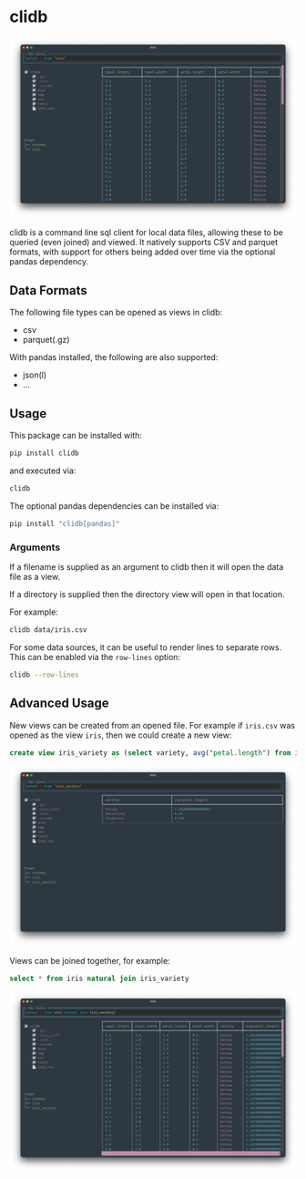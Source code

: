 # clidb

![screenshot](./img/iris.png)

clidb is a command line sql client for local data files, allowing these to be queried (even joined) and viewed. It natively supports CSV and parquet formats, with support for others being added over time via the optional pandas dependency.

## Data Formats
The following file types can be opened as views in clidb:
- csv
- parquet(.gz)

With pandas installed, the following are also supported:
- json(l)
- ...

## Usage

This package can be installed with:

```bash
pip install clidb
```

and executed via:

```bash
clidb
```

The optional pandas dependencies can be installed via:
```bash
pip install "clidb[pandas]"
```

### Arguments

If a filename is supplied as an argument to clidb then it will open the data file as a view.

If a directory is supplied then the directory view will open in that location.

For example:

```bash
clidb data/iris.csv
```

For some data sources, it can be useful to render lines to separate rows. This can be enabled via the `row-lines` option:
```bash
clidb --row-lines
```

## Advanced Usage
New views can be created from an opened file. For example if `iris.csv` was opened as the view `iris`, then we could create a new view:
```sql
create view iris_variety as (select variety, avg("petal.length") from iris group by variety)
```

![create view](./img/iris_variety.png)

Views can be joined together, for example:
```sql
select * from iris natural join iris_variety
```

![join](./img/iris_join.png)
